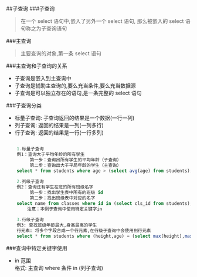 ##子查询
###子查询
> 在一个 select 语句中,嵌入了另外一个 select 语句, 那么被嵌入的 select 语句称之为子查询语句

###主查询
> 主要查询的对象,第一条 select 语句

###主查询和子查询的关系
* 子查询是嵌入到主查询中
* 子查询是辅助主查询的,要么充当条件,要么充当数据源
* 子查询是可以独立存在的语句,是一条完整的 select 语句 

###子查询分类
* 标量子查询: 子查询返回的结果是一个数据(一行一列)
* 列子查询: 返回的结果是一列(一列多行)
* 行子查询: 返回的结果是一行(一行多列)  

```sql

	1.标量子查询 
	例1：查询大于平均年龄的所有学生
		 第一步：查询出所有学生的平均年龄（子查询）
		 第二步：查询出大于平局年龄的学生（主查询）
	select * from students where age > (select avg(age) from students);  
	
	2.列级子查询
	例2：查询还有学生在班的所有班级名字
		 第一步：找出学生表中所有的班级 id
		 第二步：找出班级表中对应的名字
	select name from classes where id in (select cls_id from students);  
		注意：本例子查询中使用特定关键字in
	
	3.行级子查询
	例3: 查找班级年龄最大,身高最高的学生
	行元素: 将多个字段合成一个行元素,在行级子查询中会使用到行元素
	select * from students where (height,age) = (select max(height),max(age) from students);  
```

###查询中特定关键字使用
* in 范围  
  格式: 主查询 where 条件 in (列子查询)
